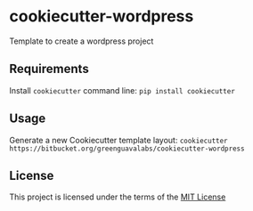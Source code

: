 cookiecutter-wordpress
======================

Template to create a wordpress project

Requirements
------------
Install `cookiecutter` command line: `pip install cookiecutter`    

Usage
-----
Generate a new Cookiecutter template layout: `cookiecutter https://bitbucket.org/greenguavalabs/cookiecutter-wordpress`

License
-------
This project is licensed under the terms of the [MIT License](/LICENSE)
